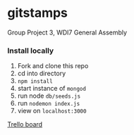 # gitstamps
Group Project 3, WDI7 General Assembly

### Install locally
1. Fork and clone this repo
2. cd into directory
3. `npm install`
4. start instance of `mongod`
5. run node `db/seeds.js`
6. run `nodemon index.js`
7. view on `localhost:3000`

[Trello board](https://trello.com/b/HpXn3C3N/gitstamps)
